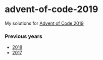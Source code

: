# advent-of-code-2019
My solutions for [Advent of Code 2019](https://adventofcode.com/2019/)

### Previous years
- [2018](https://gitlab.com/jvanvugt/advent-of-code-2018)
- [2017](https://github.com/jvanvugt/adventofcode2017)

